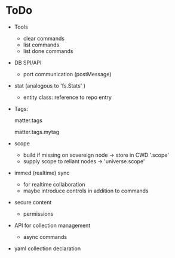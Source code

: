 ToDo
====

- Tools
    - clear commands
    - list commands
    - list done commands

- DB SPI/API
    - port communication (postMessage)

- stat (analogous to 'fs.Stats' )
    - entity class: reference to repo entry

- Tags:

    matter.tags
    
    matter.tags.mytag

- scope
    - build if missing on sovereign node -> store in CWD '.scope'
    - supply scope to reliant nodes -> 'universe.scope' 

- immed (realtime) sync 
    - for realtime collaboration
    - maybe introduce controls in addition to commands

- secure content
    - permissions
    
- API for collection management
    - async commands
    
- yaml collection declaration
